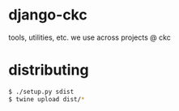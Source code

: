 # django-ckc
tools, utilities, etc. we use across projects @ ckc


# distributing

```bash
$ ./setup.py sdist
$ twine upload dist/*
```
